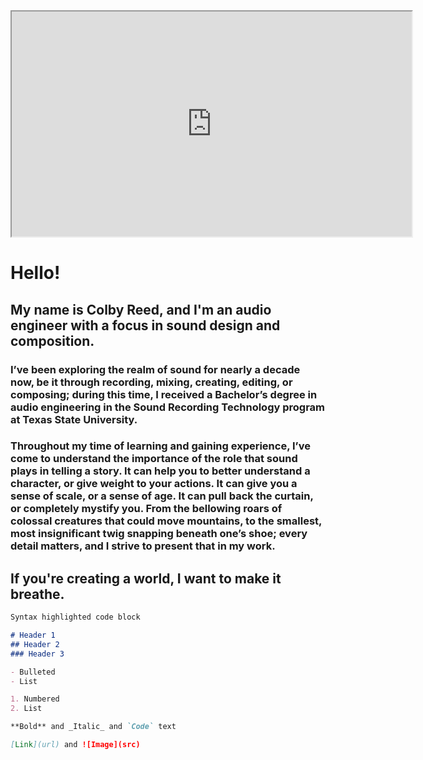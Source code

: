  <iframe width="640" height="360"
src="https://www.youtube.com/embed/8-J4JD3zr04">
</iframe> 

# Hello!
## My name is Colby Reed, and I'm an audio engineer with a focus in sound design and composition.
###  I’ve been exploring the realm of sound for nearly a decade now, be it through recording, mixing, creating, editing, or composing; during this time, I received a Bachelor’s degree in audio engineering in the Sound Recording Technology program at Texas State University. 
### Throughout my time of learning and gaining experience, I’ve come to understand the importance of the role that sound plays in telling a story. It can help you to better understand a character, or give weight to your actions. It can give you a sense of scale, or a sense of age. It can pull back the curtain, or completely mystify you. From the bellowing roars of  colossal creatures that could move mountains, to the smallest, most insignificant twig snapping beneath one’s shoe; every detail matters, and I strive to present that in my work.
## If you're creating a world, **I want to make it breathe**.

```markdown
Syntax highlighted code block

# Header 1
## Header 2
### Header 3

- Bulleted
- List

1. Numbered
2. List

**Bold** and _Italic_ and `Code` text

[Link](url) and ![Image](src)
```
